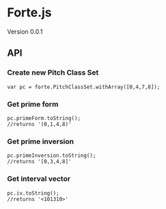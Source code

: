 # Forte.js

Version 0.0.1

## API

### Create new Pitch Class Set

    var pc = forte.PitchClassSet.withArray([0,4,7,8]);

### Get prime form

    pc.primeForm.toString();
    //returns '(0,1,4,8)'

### Get prime inversion

    pc.primeInversion.toString();
    //returns '[0,3,4,8]'

### Get interval vector

    pc.iv.toString();
    //returns '<101310>'
